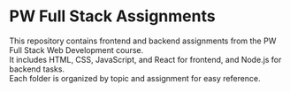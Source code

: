 # PW Full Stack Assignments

This repository contains frontend and backend assignments from the PW Full Stack Web Development course.  
It includes HTML, CSS, JavaScript, and React for frontend, and Node.js for backend tasks.  
Each folder is organized by topic and assignment for easy reference.
